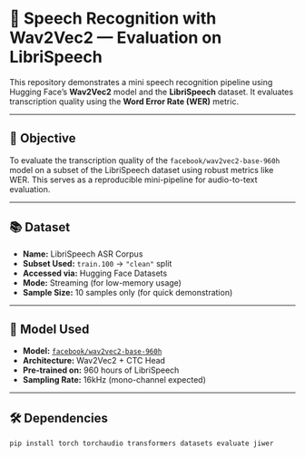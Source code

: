 # 🧠 Speech Recognition with Wav2Vec2 — Evaluation on LibriSpeech

This repository demonstrates a mini speech recognition pipeline using Hugging Face’s **Wav2Vec2** model and the **LibriSpeech** dataset. It evaluates transcription quality using the **Word Error Rate (WER)** metric.

---

## 📌 Objective

To evaluate the transcription quality of the `facebook/wav2vec2-base-960h` model on a subset of the LibriSpeech dataset using robust metrics like WER. This serves as a reproducible mini-pipeline for audio-to-text evaluation.

---

## 📚 Dataset

- **Name:** LibriSpeech ASR Corpus
- **Subset Used:** `train.100` → `"clean"` split
- **Accessed via:** Hugging Face Datasets
- **Mode:** Streaming (for low-memory usage)
- **Sample Size:** 10 samples only (for quick demonstration)

---

## 🧠 Model Used

- **Model:** [`facebook/wav2vec2-base-960h`](https://huggingface.co/facebook/wav2vec2-base-960h)
- **Architecture:** Wav2Vec2 + CTC Head
- **Pre-trained on:** 960 hours of LibriSpeech
- **Sampling Rate:** 16kHz (mono-channel expected)

---

## 🛠️ Dependencies

```bash
pip install torch torchaudio transformers datasets evaluate jiwer

